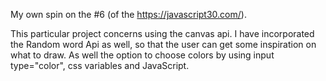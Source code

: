 My own spin on the #6 (of the https://javascript30.com/).

This particular project concerns using the canvas api. I have incorporated the Random word Api as well, so that the user can get some inspiration on what to draw.
As well the option to choose colors by using input type="color", css variables and JavaScript. 

